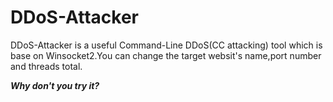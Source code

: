 # DDoS-Attacker
DDoS-Attacker is a useful Command-Line DDoS(CC attacking) tool which is base on Winsocket2.You can change the target websit's name,port number and threads total.

***Why don't you try it?***
